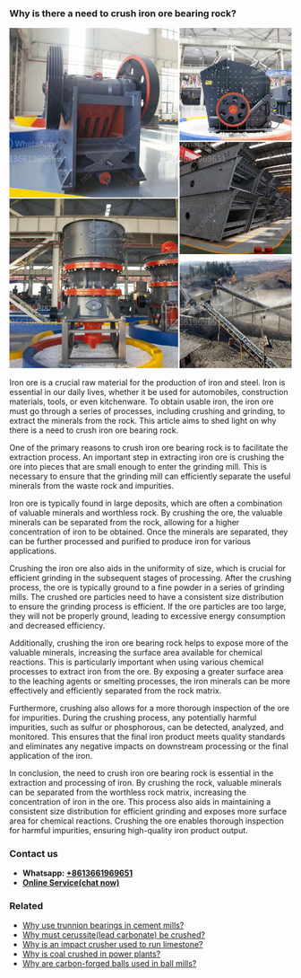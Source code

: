 <h3>Why is there a need to crush iron ore bearing rock?</h3><img src='1701742500.jpg' alt=''><p>Iron ore is a crucial raw material for the production of iron and steel. Iron is essential in our daily lives, whether it be used for automobiles, construction materials, tools, or even kitchenware. To obtain usable iron, the iron ore must go through a series of processes, including crushing and grinding, to extract the minerals from the rock. This article aims to shed light on why there is a need to crush iron ore bearing rock.</p><p>One of the primary reasons to crush iron ore bearing rock is to facilitate the extraction process. An important step in extracting iron ore is crushing the ore into pieces that are small enough to enter the grinding mill. This is necessary to ensure that the grinding mill can efficiently separate the useful minerals from the waste rock and impurities.</p><p>Iron ore is typically found in large deposits, which are often a combination of valuable minerals and worthless rock. By crushing the ore, the valuable minerals can be separated from the rock, allowing for a higher concentration of iron to be obtained. Once the minerals are separated, they can be further processed and purified to produce iron for various applications.</p><p>Crushing the iron ore also aids in the uniformity of size, which is crucial for efficient grinding in the subsequent stages of processing. After the crushing process, the ore is typically ground to a fine powder in a series of grinding mills. The crushed ore particles need to have a consistent size distribution to ensure the grinding process is efficient. If the ore particles are too large, they will not be properly ground, leading to excessive energy consumption and decreased efficiency.</p><p>Additionally, crushing the iron ore bearing rock helps to expose more of the valuable minerals, increasing the surface area available for chemical reactions. This is particularly important when using various chemical processes to extract iron from the ore. By exposing a greater surface area to the leaching agents or smelting processes, the iron minerals can be more effectively and efficiently separated from the rock matrix.</p><p>Furthermore, crushing also allows for a more thorough inspection of the ore for impurities. During the crushing process, any potentially harmful impurities, such as sulfur or phosphorous, can be detected, analyzed, and monitored. This ensures that the final iron product meets quality standards and eliminates any negative impacts on downstream processing or the final application of the iron.</p><p>In conclusion, the need to crush iron ore bearing rock is essential in the extraction and processing of iron. By crushing the rock, valuable minerals can be separated from the worthless rock matrix, increasing the concentration of iron in the ore. This process also aids in maintaining a consistent size distribution for efficient grinding and exposes more surface area for chemical reactions. Crushing the ore enables thorough inspection for harmful impurities, ensuring high-quality iron product output.</p><h3>Contact us</h3><ul><li><strong>Whatsapp:&nbsp;<a href="https://wa.me/8613661969651">+8613661969651</a></strong></li><li><a href="https://swt.shibang-china.com/?git&amp;zhl&amp;Why is there a need to crush iron ore bearing rock"><strong>Online Service(chat now)</strong></a></li></ul><h3>Related</h3><ul><li><a href='Why use trunnion bearings in cement mills.md'>Why use trunnion bearings in cement mills?</a></li><li><a href='Why must cerussitelead carbonate be crushed.md'>Why must cerussite(lead carbonate) be crushed?</a></li><li><a href='Why is an impact crusher used to run limestone.md'>Why is an impact crusher used to run limestone?</a></li><li><a href='Why is coal crushed in power plants.md'>Why is coal crushed in power plants?</a></li><li><a href='Why are carbonforged balls used in ball mills.md'>Why are carbon-forged balls used in ball mills?</a></li></ul>